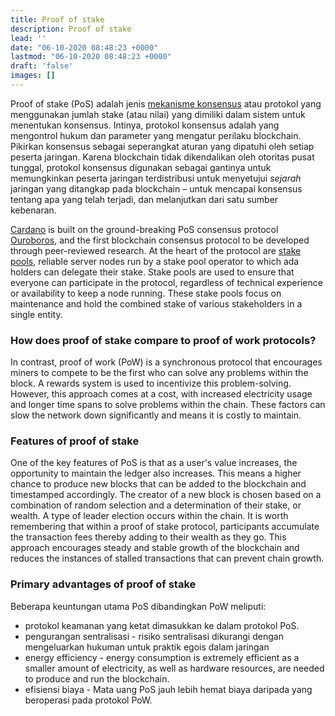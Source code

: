 ```yaml
---
title: Proof of stake
description: Proof of stake
lead: ''
date: "06-10-2020 08:48:23 +0000"
lastmod: "06-10-2020 08:48:23 +0000"
draft: 'false'
images: []
---
```


Proof of stake (PoS) adalah jenis [mekanisme konsensus](https://docs.cardano.org/learn/consensus-explained) atau protokol yang menggunakan jumlah stake (atau nilai) yang dimiliki dalam sistem untuk menentukan konsensus. Intinya, protokol konsensus adalah yang mengontrol hukum dan parameter yang mengatur perilaku blockchain. Pikirkan konsensus sebagai seperangkat aturan yang dipatuhi oleh setiap peserta jaringan. Karena blockchain tidak dikendalikan oleh otoritas pusat tunggal, protokol konsensus digunakan sebagai gantinya untuk memungkinkan peserta jaringan terdistribusi untuk menyetujui *sejarah* jaringan yang ditangkap pada blockchain – untuk mencapai konsensus tentang apa yang telah terjadi, dan melanjutkan dari satu sumber kebenaran.

[Cardano](https://cardano.org/) is built on the ground-breaking PoS consensus protocol [Ouroboros](https://iohk.io/en/blog/posts/2020/06/23/the-ouroboros-path-to-decentralization/), and the first blockchain consensus protocol to be developed through peer-reviewed research. At the heart of the protocol are [stake pools](https://docs.cardano.org/learn/stake-pools), reliable server nodes run by a stake pool operator to which ada holders can delegate their stake. Stake pools are used to ensure that everyone can participate in the protocol, regardless of technical experience or availability to keep a node running. These stake pools focus on maintenance and hold the combined stake of various stakeholders in a single entity.

### How does proof of stake compare to proof of work protocols?

In contrast, proof of work (PoW) is a synchronous protocol that encourages miners to compete to be the first who can solve any problems within the block. A rewards system is used to incentivize this problem-solving. However, this approach comes at a cost, with increased electricity usage and longer time spans to solve problems within the chain. These factors can slow the network down significantly and means it is costly to maintain.

### Features of proof of stake

One of the key features of PoS is that as a user's value increases, the opportunity to maintain the ledger also increases. This means a higher chance to produce new blocks that can be added to the blockchain and timestamped accordingly. The creator of a new block is chosen based on a combination of random selection and a determination of their stake, or wealth. A type of leader election occurs within the chain. It is worth remembering that within a proof of stake protocol, participants accumulate the transaction fees thereby adding to their wealth as they go. This approach encourages steady and stable growth of the blockchain and reduces the instances of stalled transactions that can prevent chain growth.

### Primary advantages of proof of stake

Beberapa keuntungan utama PoS dibandingkan PoW meliputi:

- protokol keamanan yang ketat dimasukkan ke dalam protokol PoS.
- pengurangan sentralisasi - risiko sentralisasi dikurangi dengan mengeluarkan hukuman untuk praktik egois dalam jaringan
- energy efficiency - energy consumption is extremely efficient as a smaller amount of electricity, as well as hardware resources, are needed to produce and run the blockchain.
- efisiensi biaya - Mata uang PoS jauh lebih hemat biaya daripada yang beroperasi pada protokol PoW.
